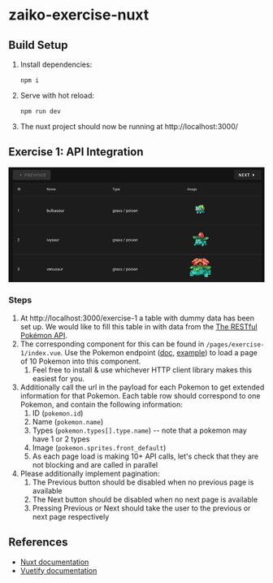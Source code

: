 # zaiko-exercise-nuxt

## Build Setup
1. Install dependencies:
   ```
   npm i
   ```
2. Serve with hot reload:
   ```
   npm run dev
   ```
3. The nuxt project should now be running at http://localhost:3000/

## Exercise 1: API Integration
![Exercise 1: API Integration](./static/exercises/exercise-1.png)

### Steps
1. At http://localhost:3000/exercise-1 a table with dummy data has been set up. We would like to fill this table in with data from the [The RESTful Pokémon API](https://pokeapi.co/docs/v2#pokemon).
2. The corresponding component for this can be found in `/pages/exercise-1/index.vue`. Use the Pokemon endpoint ([doc](https://pokeapi.co/docs/v2#pokemon), [example](https://pokeapi.co/api/v2/pokemon)) to load a page of 10 Pokemon into this component.
   1. Feel free to install & use whichever HTTP client library makes this easiest for you.
3. Additionally call the url in the payload for each Pokemon to get extended information for that Pokemon. Each table row should correspond to one Pokemon, and contain the following information:
   1. ID (`pokemon.id`)
   2. Name (`pokemon.name`)
   3. Types (`pokemon.types[].type.name`) -- note that a pokemon may have 1 or 2 types
   4. Image (`pokemon.sprites.front_default`)
   5. As each page load is making 10+ API calls, let's check that they are not blocking and are called in parallel
4. Please additionally implement pagination:
   1. The Previous button should be disabled when no previous page is available
   2. The Next button should be disabled when no next page is available
   3. Pressing Previous or Next should take the user to the previous or next page respectively

## References
- [Nuxt documentation](https://nuxtjs.org)
- [Vuetify documentation](https://vuetifyjs.com/en/)
